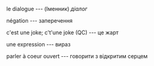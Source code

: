 le dialogue --- (Іменник)
*діалог*



négation --- заперечення



c'est une joke; c't'une joke (QC) --- це жарт



une expression --- вираз



parler à coeur ouvert --- говорити з відкритим серцем
